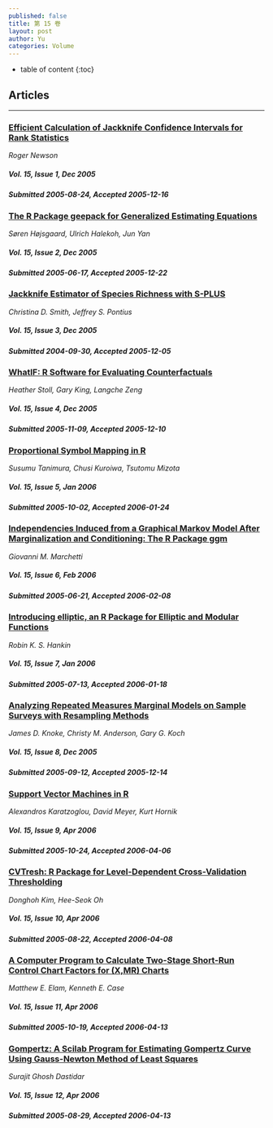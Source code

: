 ```yaml
---
published: false
title: 第 15 卷
layout: post
author: Yu
categories: Volume
---
```


* table of content
{:toc}

## Articles

***

### [Efficient Calculation of Jackknife Confidence Intervals for Rank Statistics](/jstatsoft/v15/i01.html)

*Roger Newson*

##### Vol. 15, Issue 1, Dec 2005

##### Submitted 2005-08-24, Accepted 2005-12-16

### [The R Package geepack for Generalized Estimating Equations](/jstatsoft/v15/i02.html)

*Søren  Højsgaard, Ulrich Halekoh, Jun Yan*

##### Vol. 15, Issue 2, Dec 2005

##### Submitted 2005-06-17, Accepted 2005-12-22

### [Jackknife Estimator of Species Richness with S-PLUS](/jstatsoft/v15/i03.html)

*Christina D. Smith, Jeffrey S. Pontius*

##### Vol. 15, Issue 3, Dec 2005

##### Submitted 2004-09-30, Accepted 2005-12-05

### [WhatIF: R Software for Evaluating Counterfactuals](/jstatsoft/v15/i04.html)

*Heather Stoll, Gary King, Langche Zeng*

##### Vol. 15, Issue 4, Dec 2005

##### Submitted 2005-11-09, Accepted 2005-12-10

### [Proportional Symbol Mapping in R](/jstatsoft/v15/i05.html)

*Susumu Tanimura, Chusi Kuroiwa, Tsutomu  Mizota*

##### Vol. 15, Issue 5, Jan 2006

##### Submitted 2005-10-02, Accepted 2006-01-24

### [Independencies Induced from a Graphical Markov Model After Marginalization and Conditioning: The R Package ggm](/jstatsoft/v15/i06.html)

*Giovanni M. Marchetti*

##### Vol. 15, Issue 6, Feb 2006

##### Submitted 2005-06-21, Accepted 2006-02-08

### [Introducing elliptic, an R Package for Elliptic and Modular Functions](/jstatsoft/v15/i07.html)

*Robin K. S. Hankin*

##### Vol. 15, Issue 7, Jan 2006

##### Submitted 2005-07-13, Accepted 2006-01-18

### [Analyzing Repeated Measures Marginal Models on Sample Surveys with Resampling Methods](/jstatsoft/v15/i08.html)

*James D. Knoke, Christy M. Anderson, Gary G. Koch*

##### Vol. 15, Issue 8, Dec 2005

##### Submitted 2005-09-12, Accepted 2005-12-14

### [Support Vector Machines in R](/jstatsoft/v15/i09.html)

*Alexandros Karatzoglou, David Meyer, Kurt Hornik*

##### Vol. 15, Issue 9, Apr 2006

##### Submitted 2005-10-24, Accepted 2006-04-06

### [CVTresh: R Package for Level-Dependent Cross-Validation Thresholding](/jstatsoft/v15/i10.html)

*Donghoh Kim, Hee-Seok Oh*

##### Vol. 15, Issue 10, Apr 2006

##### Submitted 2005-08-22, Accepted 2006-04-08

### [A Computer Program to Calculate Two-Stage Short-Run Control Chart Factors for (X,MR) Charts](/jstatsoft/v15/i11.html)

*Matthew E. Elam, Kenneth E. Case*

##### Vol. 15, Issue 11, Apr 2006

##### Submitted 2005-10-19, Accepted 2006-04-13

### [Gompertz: A Scilab Program for Estimating Gompertz Curve Using Gauss-Newton Method of Least Squares](/jstatsoft/v15/i12.html)

*Surajit Ghosh Dastidar*

##### Vol. 15, Issue 12, Apr 2006

##### Submitted 2005-08-29, Accepted 2006-04-13

